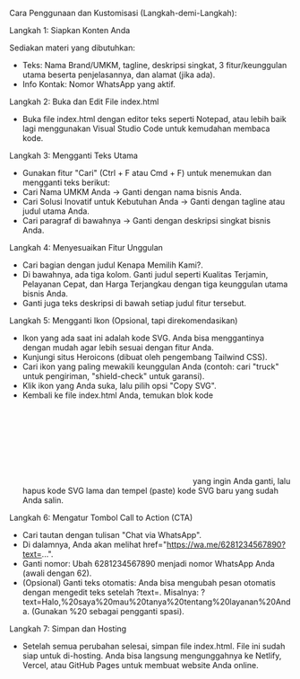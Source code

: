 Cara Penggunaan dan Kustomisasi (Langkah-demi-Langkah):



Langkah 1: Siapkan Konten Anda

Sediakan materi yang dibutuhkan:

* Teks: Nama Brand/UMKM, tagline, deskripsi singkat, 3 fitur/keunggulan utama beserta penjelasannya, dan alamat (jika ada).
* Info Kontak: Nomor WhatsApp yang aktif.



Langkah 2: Buka dan Edit File index.html

* Buka file index.html dengan editor teks seperti Notepad, atau lebih baik lagi menggunakan Visual Studio Code untuk kemudahan membaca kode.



Langkah 3: Mengganti Teks Utama

* Gunakan fitur "Cari" (Ctrl + F atau Cmd + F) untuk menemukan dan mengganti teks berikut:
* Cari Nama UMKM Anda -> Ganti dengan nama bisnis Anda.
* Cari Solusi Inovatif untuk Kebutuhan Anda -> Ganti dengan tagline atau judul utama Anda.
* Cari paragraf di bawahnya -> Ganti dengan deskripsi singkat bisnis Anda.



Langkah 4: Menyesuaikan Fitur Unggulan

* Cari bagian dengan judul Kenapa Memilih Kami?.
* Di bawahnya, ada tiga kolom. Ganti judul seperti Kualitas Terjamin, Pelayanan Cepat, dan Harga Terjangkau dengan tiga keunggulan utama bisnis Anda.
* Ganti juga teks deskripsi di bawah setiap judul fitur tersebut.



Langkah 5: Mengganti Ikon (Opsional, tapi direkomendasikan)

* Ikon yang ada saat ini adalah kode SVG. Anda bisa menggantinya dengan mudah agar lebih sesuai dengan fitur Anda.
* Kunjungi situs Heroicons (dibuat oleh pengembang Tailwind CSS).
* Cari ikon yang paling mewakili keunggulan Anda (contoh: cari "truck" untuk pengiriman, "shield-check" untuk garansi).
* Klik ikon yang Anda suka, lalu pilih opsi "Copy SVG".
* Kembali ke file index.html Anda, temukan blok kode <svg> ... </svg> yang ingin Anda ganti, lalu hapus kode SVG lama dan tempel (paste) kode SVG baru yang sudah Anda salin.



Langkah 6: Mengatur Tombol Call to Action (CTA)

* Cari tautan <a> dengan tulisan "Chat via WhatsApp".
* Di dalamnya, Anda akan melihat href="https://wa.me/6281234567890?text=...".
* Ganti nomor: Ubah 6281234567890 menjadi nomor WhatsApp Anda (awali dengan 62).
* (Opsional) Ganti teks otomatis: Anda bisa mengubah pesan otomatis dengan mengedit teks setelah ?text=. Misalnya: ?text=Halo,%20saya%20mau%20tanya%20tentang%20layanan%20Anda. (Gunakan %20 sebagai pengganti spasi).



Langkah 7: Simpan dan Hosting

* Setelah semua perubahan selesai, simpan file index.html. File ini sudah siap untuk di-hosting. Anda bisa langsung mengunggahnya ke Netlify, Vercel, atau GitHub Pages untuk membuat website Anda online.
